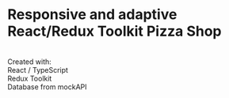 
<h1>Responsive and adaptive React/Redux Toolkit Pizza Shop</h1> <br>
Created with: <br>
React / TypeScript<br>
Redux Toolkit<br>
Database from mockAPI<br>

